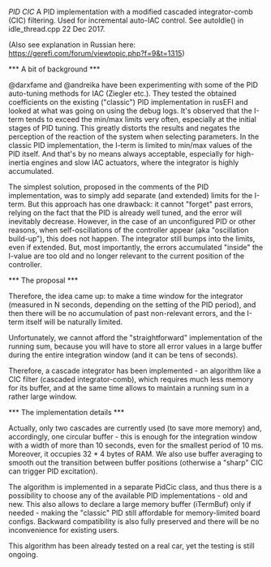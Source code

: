 *PID CIC*
A PID implementation with a modified cascaded integrator-comb (CIC) filtering.
Used for incremental auto-IAC control. See autoIdle() in idle_thread.cpp
22 Dec 2017.

(Also see explanation in Russian here: https://gerefi.com/forum/viewtopic.php?f=9&t=1315)

*** A bit of background ***

@darxfame and @andreika have been experimenting with some of the PID auto-tuning methods for IAC (Ziegler etc.). 
They tested the obtained coefficients on the existing ("classic") PID implementation in rusEFI and looked at what was going on using the debug logs. 
It's observed that the I-term tends to exceed the min/max limits very often, especially at the initial stages of PID tuning.
This greatly distorts the results and negates the perception of the reaction of the system when selecting parameters. 
In the classic PID implementation, the I-term is limited to min/max values of the PID itself. And that's by no means always acceptable, 
especially for high-inertia engines and slow IAC actuators, where the integrator is highly accumulated.

The simplest solution, proposed in the comments of the PID implementation, was to simply add separate (and extended) limits for the I-term. 
But this approach has one drawback: it cannot "forget" past errors, relying on the fact that the PID is already well tuned, 
and the error will inevitably decrease. However, in the case of an unconfigured PID or other reasons, 
when self-oscillations of the controller appear (aka "oscillation build-up"), this does not happen. The integrator still bumps into the limits, even if extended. 
But, most importantly, the errors accumulated "inside" the I-value are too old and no longer relevant to the current position of the controller.

*** The proposal ***

Therefore, the idea came up: to make a time window for the integrator (measured in N seconds, depending on the setting of the PID period), 
and then there will be no accumulation of past non-relevant errors, and the I-term itself will be naturally limited. 

Unfortunately, we cannot afford the "straightforward" implementation of the running sum, because you will have to store all error values in a large buffer 
during the entire integration window (and it can be tens of seconds). 

Therefore, a cascade integrator has been implemented - an algorithm like a CIC filter (cascaded integrator-comb), 
which requires much less memory for its buffer, and at the same time allows to maintain a running sum in a rather large window.

*** The implementation details ***

Actually, only two cascades are currently used (to save more memory) and, accordingly, one circular buffer - 
this is enough for the integration window with a width of more than 10 seconds, even for the smallest period of 10 ms. 
Moreover, it occupies 32 * 4 bytes of RAM. We also use buffer averaging to smooth out the transition between buffer positions 
(otherwise a "sharp" CIC can trigger PID excitation).

The algorithm is implemented in a separate PidCic class, and thus there is a possibility to choose any of the available PID implementations - old and new. 
This also allows to declare a large memory buffer (iTermBuf) only if needed - making the "classic" PID still affordable for memory-limited board configs.
Backward compatibility is also fully preserved and there will be no inconvenience for existing users.

This algorithm has been already tested on a real car, yet the testing is still ongoing.
